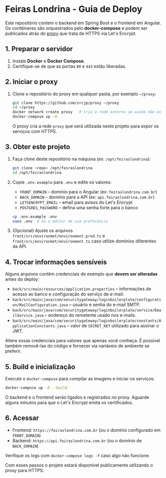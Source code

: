 # Feiras Londrina - Guia de Deploy

Este repositório contem o backend em Spring Boot e o frontend em Angular. Os contêineres são orquestrados pelo **docker-compose** e podem ser publicados atrás do [proxy](https://github.com/srcjp/proxy) que trata de HTTPS via Let's Encrypt.

## 1. Preparar o servidor
1. Instale **Docker** e **Docker Compose**.
2. Certifique-se de que as portas `80` e `443` estão liberadas.

## 2. Iniciar o proxy
1. Clone o repositório do proxy em qualquer pasta, por exemplo `~/proxy`:
   ```bash
   git clone https://github.com/srcjp/proxy ~/proxy
   cd ~/proxy
   docker network create proxy   # cria a rede externa se ainda não existir
   docker-compose up -d
   ```
   O proxy cria a rede `proxy` que será utilizada neste projeto para expor os serviços com HTTPS.

## 3. Obter este projeto
1. Faça clone deste repositório na máquina (ex: `/opt/feiraslondrina`):
   ```bash
   git clone <repo> /opt/feiraslondrina
   cd /opt/feiraslondrina
   ```

2. Copie `.env.example` para `.env` e edite os valores:
   - `FRONT_DOMAIN` – domínio para o Angular (ex: `feiraslondrina.com.br`)
   - `BACK_DOMAIN` – domínio para a API (ex: `api.feiraslondrina.com.br`)
   - `LETSENCRYPT_EMAIL` – email para avisos do Let's Encrypt
   - `POSTGRES_PASSWORD` – defina uma senha forte para o banco

   ```bash
   cp .env.example .env
   nano .env  # ou o editor de sua preferência
   ```

3. (Opcional) Ajuste os arquivos `front/src/environmet/environment.prod.ts` e `front/src/environmet/environment.ts` caso utilize domínios diferentes da API.

## 4. Trocar informações sensíveis
Alguns arquivos contêm credenciais de exemplo que **devem ser alteradas** antes do deploy:

- `back/src/main/resources/application.properties` – informações de acesso ao banco e configuração do serviço de e-mail.
- `back/src/main/java/com/securitygateway/loginboilerplate/configuration/MailConfiguration.java` – usuário e senha do e-mail SMTP.
- `back/src/main/java/com/securitygateway/loginboilerplate/service/EmailService.java` – endereço do remetente usado nos e-mails.
- `back/src/main/java/com/securitygateway/loginboilerplate/constants/ApplicationConstants.java` – valor de `SECRET_KEY` utilizado para assinar o JWT.

Altere essas credenciais para valores que apenas você conheça. É possível também removê-las do código e fornecer via variáveis de ambiente se preferir.

## 5. Build e inicialização
Execute o `docker-compose` para compilar as imagens e iniciar os serviços:

```bash
docker-compose up -d --build
```

O backend e o frontend serão ligados e registrados no proxy. Aguarde alguns minutos para que o Let's Encrypt emita os certificados.

## 6. Acessar
- Frontend: `https://feiraslondrina.com.br` (ou o domínio configurado em `FRONT_DOMAIN`)
- Backend: `https://api.feiraslondrina.com.br` (ou o domínio de `BACK_DOMAIN`)

Verifique os logs com `docker-compose logs -f` caso algo não funcione.

Com esses passos o projeto estará disponível publicamente utilizando o proxy para HTTPS.
